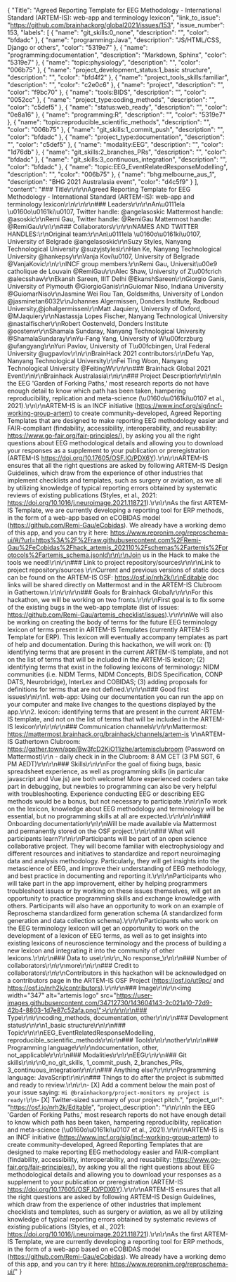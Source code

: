 {
  "Title": "Agreed Reporting Template for EEG Methodology - International Standard (ARTEM-IS): web-app and terminology lexicon",
  "link_to_issue": "https://github.com/brainhackorg/global2021/issues/153",
  "issue_number": 153,
  "labels": [
    {
      "name": "git_skills:0_none",
      "description": "",
      "color": "bfdadc"
    },
    {
      "name": "programming:Java",
      "description": "JS/HTML/CSS, Django or others",
      "color": "5319e7"
    },
    {
      "name": "programming:documentation",
      "description": "Markdown, Sphinx",
      "color": "5319e7"
    },
    {
      "name": "topic:physiology",
      "description": "",
      "color": "006b75"
    },
    {
      "name": "project_development_status:1_basic structure",
      "description": "",
      "color": "bfd4f2"
    },
    {
      "name": "project_tools_skills:familiar",
      "description": "",
      "color": "c2e0c6"
    },
    {
      "name": "project",
      "description": "",
      "color": "f9bc70"
    },
    {
      "name": "tools:BIDS",
      "description": "",
      "color": "0052cc"
    },
    {
      "name": "project_type:coding_methods",
      "description": "",
      "color": "c5def5"
    },
    {
      "name": "status:web_ready",
      "description": "",
      "color": "0e8a16"
    },
    {
      "name": "programming:R",
      "description": "",
      "color": "5319e7"
    },
    {
      "name": "topic:reproducible_scientific_methods",
      "description": "",
      "color": "006b75"
    },
    {
      "name": "git_skills:1_commit_push",
      "description": "",
      "color": "bfdadc"
    },
    {
      "name": "project_type:documentation",
      "description": "",
      "color": "c5def5"
    },
    {
      "name": "modality:EEG",
      "description": "",
      "color": "1d76db"
    },
    {
      "name": "git_skills:2_branches_PRs",
      "description": "",
      "color": "bfdadc"
    },
    {
      "name": "git_skills:3_continuous_integration",
      "description": "",
      "color": "bfdadc"
    },
    {
      "name": "topic:EEG_EventRelatedResponseModelling",
      "description": "",
      "color": "006b75"
    },
    {
      "name": "bhg:melbourne_aus_1",
      "description": "BHG 2021 Australasia event",
      "color": "d4c5f9"
    }
  ],
  "content": "### Title\r\n\r\nAgreed Reporting Template for EEG Methodology - International Standard (ARTEM-IS): web-app and terminology lexicon\r\n\r\n\r\n### Leaders\r\n\r\nAn\u0111ela \u0160o\u0161ki\u0107, Twitter handle: @angelasoskic Mattermost handle: @asoskic\r\nRemi Gau, Twitter handle: @RemiGau Mattermost handle: @RemiGau\r\n\r\n### Collaborators\r\n\r\nNAMES AND TWITTER HANDLES:\r\nOriginal team:\r\nAn\u0111ela \u0160o\u0161ki\u0107, University of Belgrade @angelasoskic\r\nSuzy Styles, Nanyang Technological University @suzyjstyles\r\nHan Ke, Nanyang Technological University  @hankepsy\r\nVanja Kovi\u0107, University of Belgrade @VanjaKovic\r\n\r\nINCF group members:\r\nRemi Gau, Universit\u00e9 catholique de Louvain @RemiGau\r\nAlec Shaw, University of Z\u00fcrich  @alecsshaw\r\nEkansh Sareen, IIIT Delhi @EkanshSareen\r\nGiorgio Ganis, University of Plymouth @GiorgioGanis\r\nGuiomar Niso, Indiana University @GuiomarNiso\r\nJasmine Wei Rou Tan, Goldsmiths, University of London @jasminetan6032\r\nJohannes Algermissen, Donders Institute, Radboud University,@johalgermissen\r\nMatt Jaquiery, University of Oxford, @MJaquiery\r\nNastassja Lopes Fischer, Nanyang Technological University @nastalfischer\r\nRobert Oostenveld, Donders Institute @oostenvr\r\nShamala Sundaray, Nanyang Technological University  @ShamalaSundaray\r\nYu-Fang Yang, University of W\u00fcrzburg @ufangyang\r\nYuri Pavlov, University of T\u00fcbingen, Ural Federal University @ugpavlov\r\n\r\nBrainHack 2021 contributors:\r\nDefu Yap, Nanyang Technological University\r\nFei Ting Woon, Nanyang Technological University @FeitingW\r\n\r\n### Brainhack Global 2021 Event\r\n\r\nBrainhack Australasia\r\n\r\n### Project Description\r\n\r\nIn the EEG 'Garden of Forking Paths,' most research reports do not have enough detail to know which path has been taken, hampering reproducibility, replication and meta-science (\u0160o\u0161ki\u0107 et al., 2021).\r\n\r\nARTEM-IS is an INCF initiative (https://www.incf.org/sig/incf-working-group-artem) to create community-developed, Agreed Reporting Templates that are designed to make reporting EEG methodology easier and FAIR-compliant (findability, accessibility, interoperability, and reusability: https://www.go-fair.org/fair-principles/), by asking you all the right questions about EEG methodological details and allowing you to download your responses as a supplement to your publication or preregistration (ARTEM-IS https://doi.org/10.17605/OSF.IO/PDX6Y).\r\n\r\nARTEM-IS ensures that all the right questions are asked by following ARTEM-IS Design Guidelines, which draw from the experience of other industries that implement checklists and templates, such as surgery or aviation, as we all by utilizing knowledge of typical reporting errors obtained by systematic reviews of existing publications (Styles, et al., 2021: https://doi.org/10.1016/j.neuroimage.2021.118721).\r\n\r\nAs the first ARTEM-IS Template, we are currently developing a reporting tool for ERP methods, in the form of a web-app based on eCOBIDAS model (https://github.com/Remi-Gau/eCobidas). We already have a working demo of this app, and you can try it here: https://www.repronim.org/reproschema-ui/#/?url=https%3A%2F%2Fraw.githubusercontent.com%2FRemi-Gau%2FeCobidas%2Fhack_artemis_202110%2Fschemas%2Fartemis%2Fprotocols%2Fartemis_schema.jsonld\r\n\r\nJoin us in the Hack to make the tools we need!\r\n\r\n### Link to project repository/sources\r\n\r\nLink to project repository/sources \r\nCurrent and previous versions of static docs can be found on the ARTEM-IS OSF: https://osf.io/nrh2k/\r\nEditable doc links will be shared directly on Mattermost and in the ARTEM-IS Clubroom in Gathertown.\r\n\r\n\r\n### Goals for Brainhack Global\r\n\r\nFor this hackathon, we will be working on two fronts.\r\n\r\nFirst goal is to fix some of the existing bugs in the web-app template (list of issues: https://github.com/Remi-Gau/artemis_checklist/issues).\r\n\r\nWe will also be working on creating the body of terms for the future EEG terminology lexicon of terms present in ARTEM-IS Templates (currently ARTEM-IS Template for ERP). This lexicon will eventually accompany templates as part of help and documentation. During this hackathon, we will work on: (1) identifying terms that are present in the current ARTEM-IS template, and not on the list of terms that will be included in the ARTEM-IS lexicon; (2) identifying terms that exist in the following lexicons of terminology: NIDM communities (i.e. NIDM Terms, NIDM Concepts, BIDS Specification, CONP DATS, Neurobridge), InterLex and COBIDAS; (3) adding proposals for definitions for terms that are not defined.\r\n\r\n### Good first issues\r\n\r\n1. web-app: Using our documentation you can run the app on your computer and make live changes to the questions displayed by the app.\r\n2. lexicon: identifying terms that are present in the current ARTEM-IS template, and not on the list of terms that will be included in the ARTEM-IS lexicon\r\n\r\n\r\n### Communication channels\r\n\r\nMattermost: https://mattermost.brainhack.org/brainhack/channels/artem-is \r\nARTEM-IS Gathertown Clubroom: https://gather.town/app/Bw3fcD2KiO11izhe/artemisclubroom  (Password on Mattermost)\r\n     - daily check in in the Clubroom: 8 AM CET (3 PM SGT, 6 PM AEDT)\r\n\r\n### Skills\r\n\r\nFor the goal of fixing bugs, basic spreadsheet experience, as well as programming skills (in particular javascript and Vue.js) are both welcome! More experienced coders can take part in debugging, but newbies to programming can also be very helpful with troubleshooting. Experience conducting EEG or describing EEG methods would be a bonus, but not necessary to participate.\r\n\r\nTo work on the lexicon, knowledge about EEG methodology and terminology will be essential, but no programming skills at all are expected.\r\n\r\n\r\n### Onboarding documentation\r\n\r\nWill be made available via Mattermost and permanently stored on the OSF project.\r\n\r\n### What will participants learn?\r\n\r\nParticipants will be part of an open science collaborative project. They will become familiar with electrophysiology and different resources and initiatives to standardize and report neuroimaging data and analysis methodology. Particularly, they will get insights into the metascience of EEG, and improve their understanding of EEG methodology, and best practice in documenting and reporting it.\r\n\r\nParticipants who will take part in the app improvement, either by helping programmers troubleshoot issues or by working on these issues themselves, will get an opportunity to practice programming skills and exchange knowledge with others. Participants will also have an opportunity to work on an example of Reproschema standardized form generation schema (A standardized form generation and data collection schema).\r\n\r\nParticipants who work on the EEG terminology lexicon will get an opportunity to work on the development of a lexicon of EEG terms, as well as to get insights into existing lexicons of neuroscience terminology and the process of building a new lexicon and integrating it into the community of other lexicons.\r\n\r\n### Data to use\r\n\r\n_No response_\r\n\r\n### Number of collaborators\r\n\r\nmore\r\n\r\n### Credit to collaborators\r\n\r\nContributors in this hackathon will be acknowledged on a contributors page in the ARTEM-IS OSF Project (https://osf.io/ut9pc/ and https://osf.io/nrh2k/contributors).\r\n\r\n### Image\r\n\r\n<img width=\"347\" alt=\"artemis logo\" src=\"https://user-images.githubusercontent.com/34712730/143604143-2c021a10-72d9-42b4-8803-1d7e87c52afa.png\">\r\n\r\n\r\n### Type\r\n\r\ncoding_methods, documentation, other\r\n\r\n### Development status\r\n\r\n1_basic structure\r\n\r\n### Topic\r\n\r\nEEG_EventRelatedResponseModelling, reproducible_scientific_methods\r\n\r\n### Tools\r\n\r\nother\r\n\r\n### Programming language\r\n\r\ndocumentation, other, not_applicable\r\n\r\n### Modalities\r\n\r\nEEG\r\n\r\n### Git skills\r\n\r\n0_no_git_skills, 1_commit_push, 2_branches_PRs, 3_continuous_integration\r\n\r\n### Anything else?\r\n\r\nProgramming language: JavaScript\r\n\r\n### Things to do after the project is submitted and ready to review.\r\n\r\n- [X] Add a comment below the main post of your issue saying: `Hi @brainhackorg/project-monitors my project is ready!`\r\n- [X] Twitter-sized summary of your project pitch.",
  "project_url": "https://osf.io/nrh2k/Editable",
  "project_description": "\r\n\r\nIn the EEG 'Garden of Forking Paths,' most research reports do not have enough detail to know which path has been taken, hampering reproducibility, replication and meta-science (\u0160o\u0161ki\u0107 et al., 2021).\r\n\r\nARTEM-IS is an INCF initiative (https://www.incf.org/sig/incf-working-group-artem) to create community-developed, Agreed Reporting Templates that are designed to make reporting EEG methodology easier and FAIR-compliant (findability, accessibility, interoperability, and reusability: https://www.go-fair.org/fair-principles/), by asking you all the right questions about EEG methodological details and allowing you to download your responses as a supplement to your publication or preregistration (ARTEM-IS https://doi.org/10.17605/OSF.IO/PDX6Y).\r\n\r\nARTEM-IS ensures that all the right questions are asked by following ARTEM-IS Design Guidelines, which draw from the experience of other industries that implement checklists and templates, such as surgery or aviation, as we all by utilizing knowledge of typical reporting errors obtained by systematic reviews of existing publications (Styles, et al., 2021: https://doi.org/10.1016/j.neuroimage.2021.118721).\r\n\r\nAs the first ARTEM-IS Template, we are currently developing a reporting tool for ERP methods, in the form of a web-app based on eCOBIDAS model (https://github.com/Remi-Gau/eCobidas). We already have a working demo of this app, and you can try it here: https://www.repronim.org/reproschema-ui/"
}